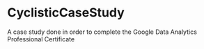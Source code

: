 # CyclisticCaseStudy
A case study done in order to complete the Google Data Analytics Professional Certificate
